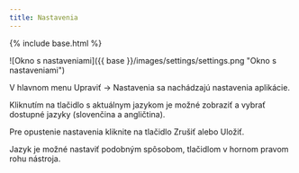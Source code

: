 ```yaml
---
title: Nastavenia
---
```


{% include base.html %}

![Okno s nastaveniami]({{ base }}/images/settings/settings.png "Okno s nastaveniami")

V hlavnom menu Upraviť → Nastavenia sa nachádzajú nastavenia aplikácie.

Kliknutím na tlačidlo s aktuálnym jazykom je možné zobraziť a vybrať dostupné jazyky (slovenčina a angličtina).

Pre opustenie nastavenia kliknite na tlačidlo Zrušiť alebo Uložiť.

Jazyk je možné nastaviť podobným spôsobom, tlačidlom v hornom pravom rohu nástroja.
